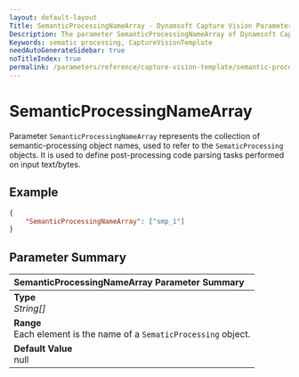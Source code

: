 ```yaml
---
layout: default-layout
Title: SemanticProcessingNameArray - Dynamsoft Capture Vision Parameters
Description: The parameter SemanticProcessingNameArray of Dynamsoft Capture Vision defines the collection of semantic-processing object names.
Keywords: sematic processing, CaptureVisionTemplate
needAutoGenerateSidebar: true
noTitleIndex: true
permalink: /parameters/reference/capture-vision-template/semantic-processing-name-array.html
---
```


# SemanticProcessingNameArray

Parameter `SemanticProcessingNameArray` represents the collection of semantic-processing object names, used to refer to the `SematicProcessing` objects. It is used to define post-processing code parsing tasks performed on input text/bytes.

## Example

```json
{
    "SemanticProcessingNameArray": ["smp_1"]
}
```

## Parameter Summary

| SemanticProcessingNameArray Parameter Summary |
| :----------------------------------- |
| **Type**<br>*String[]* |
| **Range**<br>Each element is the name of a `SematicProcessing` object. |
| **Default Value**<br>null |
